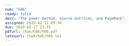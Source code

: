 ```yaml
---
num: "h06"
ready: false
desc: "The power method, sparse matrices, and PageRank"
assigned: 2020-02-11 09:30
due: 2020-02-17 23:55
pdfurl: /hwk/h06/h06.pdf
latexurl: /hwk/h06/h06.tex
---
```

